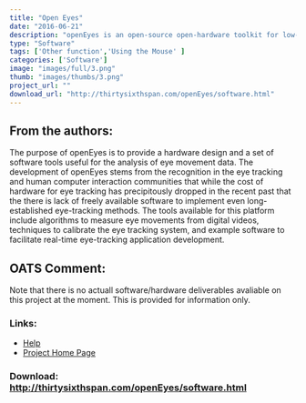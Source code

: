 ```yaml
---
title: "Open Eyes"
date: "2016-06-21"
description: "openEyes is an open-source open-hardware toolkit for low-cost real-time eye tracking."
type: "Software"
tags: ['Other function','Using the Mouse' ]
categories: ['Software']
image: "images/full/3.png"
thumb: "images/thumbs/3.png"
project_url: ""
download_url: "http://thirtysixthspan.com/openEyes/software.html"
---
```

From the authors:
-----------------

The purpose of openEyes is to provide a hardware design and a set of software tools useful for the analysis of eye movement data. The development of openEyes stems from the recognition in the eye tracking and human computer interaction communities that while the cost of hardware for eye tracking has precipitously dropped in the recent past that the there is lack of freely available software to implement even long-established eye-tracking methods. The tools available for this platform include algorithms to measure eye movements from digital videos, techniques to calibrate the eye tracking system, and example software to facilitate real-time eye-tracking application development.

  
  
OATS Comment:
-------------

Note that there is no actuall software/hardware deliverables avaliable on this project at the moment. This is provided for information only.

### Links:
- <a href="http://www.oatsoft.org/Software/open-eyes/help">Help</a>
- <a href="http://thirtysixthspan.com/openEyes/software.html">Project Home Page</a>

### Download: http://thirtysixthspan.com/openEyes/software.html 
